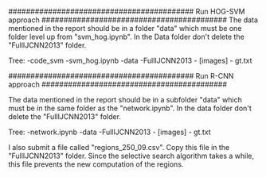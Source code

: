 ##########################################
Run HOG-SVM approach
##########################################
The data mentioned in the report should be in a folder "data" which must be one folder level up from "svm_hog.ipynb". In the Data folder don't delete the "FullIJCNN2013" folder.

Tree:
-code_svm
   -svm_hog.ipynb
-data
   -FullIJCNN2013
      - [images]
      - gt.txt


##########################################
Run R-CNN approach
##########################################

The data mentioned in the report should be in a subfolder "data" which must be in the same folder as the "network.ipynb". In the data folder don't delete the "FullIJCNN2013" folder.

Tree:
-network.ipynb
-data
   -FullIJCNN2013
      - [images]
      - gt.txt

I also submit a file called "regions_250_09.csv". Copy this file in the "FullIJCNN2013" folder. Since the selective search algorithm takes a while, this file prevents the new computation of the regions.

